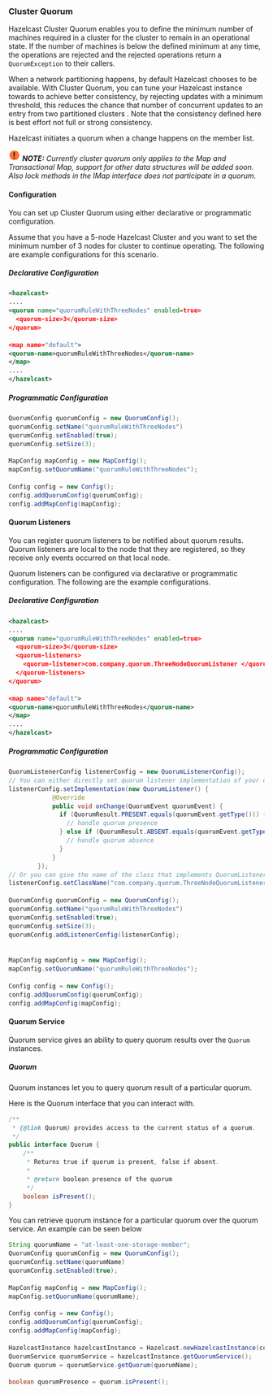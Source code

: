 ### Cluster Quorum

Hazelcast Cluster Quorum enables you to define the minimum number of machines required in a cluster for the cluster to remain in an operational state. If the number of machines is below the defined minimum at any time, the operations are rejected and the rejected operations return a `QuorumException` to their callers.

When a network partitioning happens, by default Hazelcast chooses to be available. With Cluster Quorum, you can tune your Hazelcast instance towards to achieve better consistency, by rejecting updates with a minimum threshold, this reduces the chance that number of concurrent updates to an entry from two partitioned clusters . Note that the consistency defined here is best effort not full or strong consistency.

Hazelcast initiates a quorum when a change happens on the member list.

![image](images/NoteSmall.jpg) ***NOTE:*** *Currently cluster quorum only applies to the Map and Transactional Map, support for other data structures will be added soon. Also lock methods in the IMap interface does not participate in a quorum.*


#### Configuration

You can set up Cluster Quorum using either declarative or programmatic configuration.

Assume that you have a 5-node Hazelcast Cluster and you want to set the minimum number of 3 nodes for cluster to continue operating. The following are example configurations for this scenario.

##### Declarative Configuration

```xml
<hazelcast>
....
<quorum name="quorumRuleWithThreeNodes" enabled=true>
  <quorum-size>3</quorum-size>
</quorum>

<map name="default">
<quorum-name>quorumRuleWithThreeNodes</quorum-name>
</map>
....
</hazelcast>

```

##### Programmatic Configuration

```java
QuorumConfig quorumConfig = new QuorumConfig();
quorumConfig.setName("quorumRuleWithThreeNodes")
quorumConfig.setEnabled(true);
quorumConfig.setSize(3);

MapConfig mapConfig = new MapConfig();
mapConfig.setQuorumName("quorumRuleWithThreeNodes");

Config config = new Config();
config.addQuorumConfig(quorumConfig);
config.addMapConfig(mapConfig);

```


#### Quorum Listeners
You can register quorum listeners to be notified about quorum results. Quorum listeners are local to the node that they are registered, so they receive only events occurred on that local node.

Quorum listeners can be configured via declarative or programmatic configuration. The following are the example configurations.

##### Declarative Configuration

```xml
<hazelcast>
....
<quorum name="quorumRuleWithThreeNodes" enabled=true>
  <quorum-size>3</quorum-size>
  <quorum-listeners>
    <quorum-listener>com.company.quorum.ThreeNodeQuorumListener </quorum-listener>
  </quorum-listeners>
</quorum>

<map name="default">
<quorum-name>quorumRuleWithThreeNodes</quorum-name>
</map>
....
</hazelcast>
```

##### Programmatic Configuration

```java
QuorumListenerConfig listenerConfig = new QuorumListenerConfig();
// You can either directly set quorum listener implementation of your own
listenerConfig.setImplementation(new QuorumListener() {
            @Override
            public void onChange(QuorumEvent quorumEvent) {
              if (QuorumResult.PRESENT.equals(quorumEvent.getType())) {
                // handle quorum presence
              } else if (QuorumResult.ABSENT.equals(quorumEvent.getType())) {
                // handle quorum absence
              }
            }
        });
// Or you can give the name of the class that implements QuorumListener interface.
listenerConfig.setClassName("com.company.quorum.ThreeNodeQuorumListener");

QuorumConfig quorumConfig = new QuorumConfig();
quorumConfig.setName("quorumRuleWithThreeNodes")
quorumConfig.setEnabled(true);
quorumConfig.setSize(3);
quorumConfig.addListenerConfig(listenerConfig);


MapConfig mapConfig = new MapConfig();
mapConfig.setQuorumName("quorumRuleWithThreeNodes");

Config config = new Config();
config.addQuorumConfig(quorumConfig);
config.addMapConfig(mapConfig);
```




#### Quorum Service
Quorum service gives an ability to query quorum results over the `Quorum` instances.

##### Quorum

Quorum instances let you to query quorum result of a particular quorum.

Here is the Quorum interface that you can interact with.
```java
/**
 * {@link Quorum} provides access to the current status of a quorum.
 */
public interface Quorum {
    /**
     * Returns true if quorum is present, false if absent.
     *
     * @return boolean presence of the quorum
     */
    boolean isPresent();
}
```
You can retrieve quorum instance for a particular quorum over the quorum service. An example can be seen below

```java
String quorumName = "at-least-one-storage-member";
QuorumConfig quorumConfig = new QuorumConfig();
quorumConfig.setName(quorumName)
quorumConfig.setEnabled(true);

MapConfig mapConfig = new MapConfig();
mapConfig.setQuorumName(quorumName);

Config config = new Config();
config.addQuorumConfig(quorumConfig);
config.addMapConfig(mapConfig);

HazelcastInstance hazelcastInstance = Hazelcast.newHazelcastInstance(config);
QuorumService quorumService = hazelcastInstance.getQuorumService();
Quorum quorum = quorumService.getQuorum(quorumName);

boolean quorumPresence = quorum.isPresent();

```
